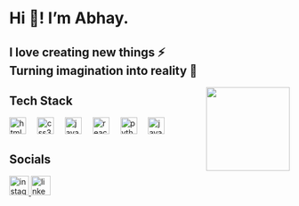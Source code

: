 <h1 align="left">Hi 👋! I’m Abhay.</h2>
<h2 align="left">I love creating new things ⚡<br>Turning imagination into reality 🚀</h2>


<img align="right" height="150" src="https://media.giphy.com/media/25Itcrcuwkyq3ohubJ/giphy.gif?cid=ecf05e47sl8792rszae40ur2o6ef5qldxloc2i0j4oza4nmk&ep=v1_gifs_search&rid=giphy.gif&ct=g"  />


<div align="left">
  <h2 align="left">Tech Stack</h2>
  <img src="https://cdn.jsdelivr.net/gh/devicons/devicon/icons/html5/html5-original.svg" height="30" alt="html5 logo"  />
  <img width="12" />
  <img src="https://cdn.jsdelivr.net/gh/devicons/devicon/icons/css3/css3-original.svg" height="30" alt="css3 logo"  />
  <img width="12" />
  <img src="https://cdn.jsdelivr.net/gh/devicons/devicon/icons/javascript/javascript-original.svg" height="30" alt="javascript logo"  />
  <img width="12" />
  <img src="https://cdn.jsdelivr.net/gh/devicons/devicon/icons/react/react-original.svg" height="30" alt="react logo"  />
  <img width="12" />
  <img src="https://cdn.jsdelivr.net/gh/devicons/devicon/icons/python/python-original.svg" height="30" alt="python logo"  />
  <img width="12" />
  <img src="https://cdn.jsdelivr.net/gh/devicons/devicon/icons/java/java-original.svg" height="30" alt="java logo"  />
</div>


<div align="left">
  <h2 align="left">Socials</h2>
 <a href="https://www.instagram.com/_abhyyy_._/">
   <img src="https://img.shields.io/static/v1?message=Instagram&logo=instagram&label=&color=E4405F&logoColor=white&labelColor=&style=for-the-badge" height="35" alt="instagram logo"/>
</a>
 <a href="https://www.linkedin.com/in/abhay-prasad-5339bb29a/">
  <img src="https://img.shields.io/static/v1?message=LinkedIn&logo=linkedin&label=&color=0077B5&logoColor=white&labelColor=&style=for-the-badge" height="35" alt="linkedin logo"/>
</a>
</div>
